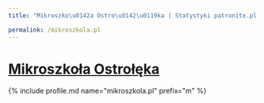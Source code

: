 ```yaml
---
title: "Mikroszko\u0142a Ostro\u0142\u0119ka | Statystyki patronite.pl | Patromierz"

permalink: /mikroszkola.pl
---
```


# [Mikroszkoła Ostrołęka](https://patronite.pl/mikroszkola.pl)

{% include profile.md name="mikroszkola.pl" prefix="m" %}
